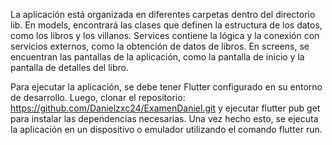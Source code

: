 La aplicación está organizada en diferentes carpetas dentro del directorio lib. En models, encontrará las clases que definen la estructura de los datos, como los libros y los villanos. Services contiene la lógica y la conexión con servicios externos, como la obtención de datos de libros. En screens, se encuentran las pantallas de la aplicación, como la pantalla de inicio y la pantalla de detalles del libro.

Para ejecutar la aplicación, se debe tener Flutter configurado en su entorno de desarrollo. Luego, clonar el repositorio:
https://github.com/Danielzxc24/ExamenDaniel.git
y ejecutar flutter pub get para instalar las dependencias necesarias. Una vez hecho esto, se ejecuta la aplicación en un dispositivo o emulador utilizando el comando flutter run.